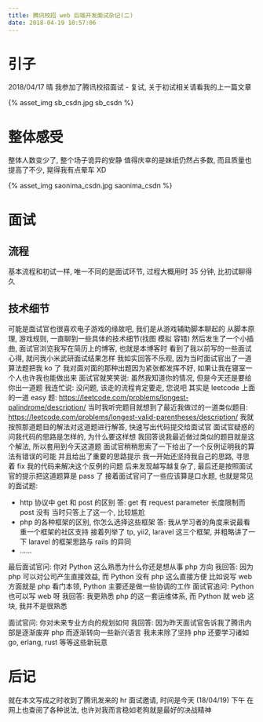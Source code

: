```yaml
---
title: 腾讯校招 web 后端开发面试杂记(二)
date: 2018-04-19 10:57:06
---
```

# 引子

2018/04/17 晴 
我参加了腾讯校招面试 - 复试, 关于初试相关请看我的上一篇文章

<!-- more -->

{% asset_img sb_csdn.jpg sb_csdn %}

# 整体感受

整体人数变少了, 整个场子诡异的安静
值得庆幸的是妹纸仍然占多数, 而且质量也提高了不少, 晃得我有点晕车 XD

{% asset_img saonima_csdn.jpg saonima_csdn %}

# 面试
## 流程

基本流程和初试一样, 唯一不同的是面试环节, 过程大概用时 35 分钟, 比初试聊得久

## 技术细节

可能是面试官也很喜欢电子游戏的缘故吧, 我们是从游戏辅助脚本聊起的
从脚本原理, 游戏规则, 一直聊到一些具体的技术细节(找图 模拟 容错)
然后发生了一个小插曲, 面试官浏览我写在简历上的博客, 也就是本博客时
看到了我以前写的一些面试心得, 就问我小米武研面试结果怎样
我如实回答不乐观, 因为当时面试官出了一道算法题把我 ko 了
我对面对面的那种出题因为紧张都发挥不好, 如果让我在寝室一个人也许我也能做出来
面试官就笑笑说: 虽然我知道你的情况, 但是今天还是要给你出一道题
我连忙说: 没问题, 该走的流程肯定要走, 您说吧
其实是 leetcode 上面的一道 easy 题:
https://leetcode.com/problems/longest-palindrome/description/
当时我听完题目就想到了最近我做过的一道类似题目:
https://leetcode.com/problems/longest-valid-parentheses/description/
我就按照那道题目的解法对这道题进行解答, 快速写出代码提交给面试官
面试官疑惑的问我代码的思路是怎样的, 为什么要这样想
我回答说我最近做过类似的题目就是这个解法, 所以套用到今天这道题
面试官稍稍思索了一下给出了一个反例证明我的算法有错误的可能
并且给出了重要的思路提示
我一开始还坚持我自己的思路, 寻思着 fix 我的代码来解决这个反例的问题
后来发现越写越复杂了, 最后还是按照面试官的提示把这道题算是 pass 了
接着面试官问了一些应该算是口水题, 也就是常见的面试题:

* http 协议中 get 和 post 的区别
	答: get 有 request parameter 长度限制而 post 没有
	当时只答上了这一个, 比较尴尬
* php 的各种框架的区别, 你怎么选择这些框架
	答: 我从学习者的角度来说最看重一个框架的社区支持
	接着列举了 tp, yii2, laravel 这三个框架, 并粗略讲了一下 laravel 的框架思路与 rails 的异同
* ......

最后面试官问: 你对 Python 这么熟悉为什么你还是想从事 php 方向
我回答: 因为 php 可以对公司产生直接效益, 而 Python 没有 php 这么直接方便
比如说写 web 方面就是 php 看门本领, Python 主要还是做一些协调的工作
面试官追问: Python 也可以写 web 呀
我回答: 我更熟悉 php 的这一套运维体系, 而 Python 就 web 这块, 我并不是很熟悉

面试官问: 你对未来专业方向的规划如何
我回答: 因为昨天面试官告诉我了腾讯内部是逐渐废弃 php 而逐渐转向一些新兴语言
我未来除了坚持 php 还要学习诸如 go, erlang, rust 等等这些新玩意

# 后记

就在本文写成之时收到了腾讯发来的 hr 面试邀请, 时间是今天 (18/04/19) 下午
在网上也查阅了各种说法, 也许对我而言稳如老狗就是最好的决战精神
